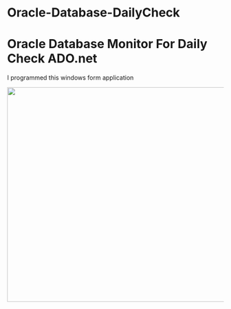 # Oracle-Database-DailyCheck

<h1>Oracle Database Monitor For Daily Check ADO.net</h1>

<p>I programmed this windows form application</p>

<div align="center">
<img  src="" width="700" height="500" />
</div>
